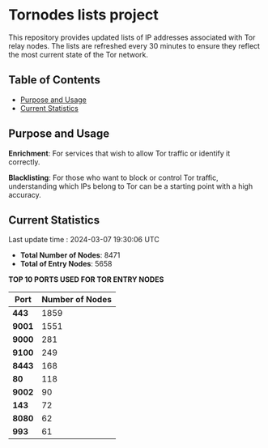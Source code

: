 # Tornodes lists project

This repository provides updated lists of IP addresses associated with Tor relay nodes. The lists are refreshed every 30 minutes to ensure they reflect the most current state of the Tor network.

## Table of Contents

- [Purpose and Usage](#purpose-and-usage)
- [Current Statistics](#current-statistics)


## Purpose and Usage

**Enrichment**: For services that wish to allow Tor traffic or identify it correctly.

**Blacklisting**: For those who want to block or control Tor traffic, understanding which IPs belong to Tor can be a starting point with a high accuracy.

## Current Statistics

Last update time : 2024-03-07 19:30:06 UTC

- **Total Number of Nodes**: 8471
- **Total of Entry Nodes**: 5658

**TOP 10 PORTS USED FOR TOR ENTRY NODES**

| **Port** | **Number of Nodes** |
|------|-----------------|
| **443**   | 1859  |
| **9001**   | 1551  |
| **9000**   | 281  |
| **9100**   | 249  |
| **8443**   | 168  |
| **80**   | 118  |
| **9002**   | 90  |
| **143**   | 72  |
| **8080**   | 62  |
| **993**   | 61  |


